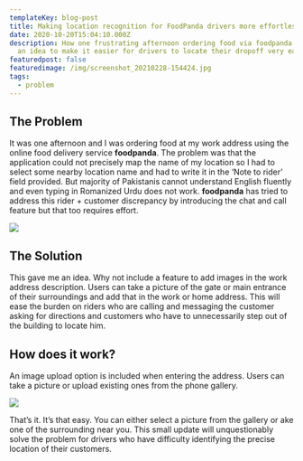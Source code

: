 ```yaml
---
templateKey: blog-post
title: Making location recognition for FoodPanda drivers more effortless
date: 2020-10-20T15:04:10.000Z
description: How one frustrating afternoon ordering food via foodpanda gave me
  an idea to make it easier for drivers to locate their dropoff very easily
featuredpost: false
featuredimage: /img/screenshot_20210228-154424.jpg
tags:
  - problem
---
```

## The Problem

It was one afternoon and I was ordering food at my work address using the online food delivery service **foodpanda**. The problem was that the application could not precisely map the name of my location so I had to select some nearby location name and had to write it in the ‘Note to rider’ field provided. But majority of Pakistanis cannot understand English fluently and even typing in Romanized Urdu does not work. **foodpanda** has tried to address this rider + customer discrepancy by introducing the chat and call feature but that too requires effort. 

![](/img/screenshot_20210228-154424.jpg)

## The Solution

This gave me an idea. Why not include a feature to add images in the work address description. Users can take a picture of the gate or main entrance of their surroundings and add that in the work or home address. This will ease the burden on riders who are calling and messaging the customer asking for directions and customers who have to unnecessarily step out of the building to locate him.

## How does it work?

An image upload option is included when entering the address. Users can take a picture or upload existing ones from the phone gallery.



![](/img/with_image_before_after.png)

That’s it. It’s that easy. You can either select a picture from the gallery or ake one of the surrounding near you. This small update will unquestionably solve the problem for drivers who have difficulty identifying the precise location of their customers.